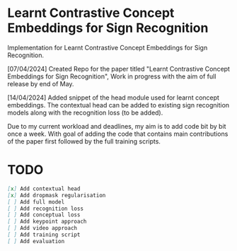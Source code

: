 # Learnt Contrastive Concept Embeddings for Sign Recognition

Implementation for Learnt Contrastive Concept Embeddings for Sign Recognition.

[07/04/2024] Created Repo for the paper titled "Learnt Contrastive Concept Embeddings for Sign Recognition", Work in progress with the aim of full release by end of May.

[14/04/2024] Added snippet of the head module used for learnt concept embeddings. The contextual head can be added to existing sign recognition models along with the recognition loss (to be added). 

Due to my current workload and deadlines, my aim is to add code bit by bit once a week. With goal of adding the code that contains main contributions of the paper first followed by the full training scripts.


# TODO

```markdown
[x] Add contextual head
[x] Add dropmask regularisation
[ ] Add full model
[ ] Add recognition loss
[ ] Add conceptual loss
[ ] Add keypoint approach
[ ] Add video approach
[ ] Add training script
[ ] Add evaluation
```